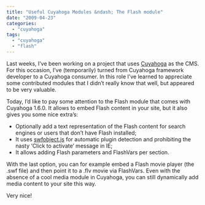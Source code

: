```yaml
---
title: "Useful Cuyahoga Modules &ndash; The Flash module"
date: "2009-04-23"
categories: 
  - "cuyahoga"
tags: 
  - "cuyahoga"
  - "flash"
---
```


Last weeks, I’ve been working on a project that uses [Cuyahoga](http://cuyahoga-project.org) as the CMS. For this occasion, I’ve (temporarily) turned from Cuyahoga framework developer to a Cuyahoga consumer. In this role I’ve learned to appreciate some contributed modules that I didn’t really know that well, but appeared to be very valuable.

Today, I’d like to pay some attention to the Flash module that comes with Cuyahoga 1.6.0. It allows to embed Flash content in your site, but it also gives you some nice extra’s:

- Optionally add a text representation of the Flash content for search engines or users that don’t have Flash installed;
- It uses [swfobject.js](http://blog.deconcept.com/swfobject/) for automatic plugin detection and prohibiting the nasty ‘Click to activate’ message in IE;
- It allows adding Flash parameters and FlashVars per section.

With the last option, you can for example embed a Flash movie player (the .swf file) and then point it to a .flv movie via FlashVars. Even with the absence of a cool media module in Cuyahoga, you can still dynamically add media content to your site this way.

Very nice!
